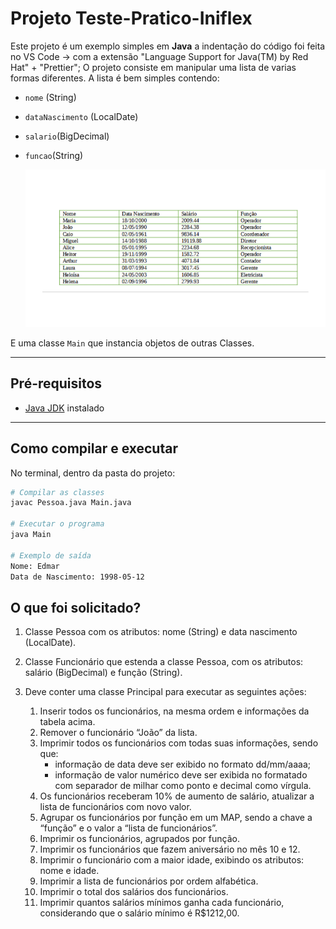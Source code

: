 # Projeto Teste-Pratico-Iniflex

Este projeto é um exemplo simples em **Java** a indentação do código foi feita no VS Code → com a extensão "Language Support for Java(TM) by Red Hat" + "Prettier";
O projeto consiste em manipular uma lista de varias formas diferentes. A lista é bem simples contendo: 
- `nome` (String)  
- `dataNascimento` (LocalDate)
- `salario`(BigDecimal)
- `funcao`(String)

  <img src="https://raw.githubusercontent.com/edmarpires9/Teste-Pratico-Iniflex/refs/heads/main/public/assets/custom-test-102943-question-eee278f5-a195-4265-956e-dcfcef31bafb.png" alt="Excel table" />

E uma classe `Main` que instancia objetos de outras Classes.


---

## Pré-requisitos

- [Java JDK](https://www.oracle.com/java/technologies/downloads/) instalado  

---

## Como compilar e executar

No terminal, dentro da pasta do projeto:

```bash
# Compilar as classes
javac Pessoa.java Main.java

# Executar o programa
java Main

# Exemplo de saída
Nome: Edmar
Data de Nascimento: 1998-05-12
```

## O que foi solicitado?

1. Classe Pessoa com os atributos: nome (String) e data nascimento (LocalDate).

2. Classe Funcionário que estenda a classe Pessoa, com os atributos: salário (BigDecimal) e função (String).

3. Deve conter uma classe Principal para executar as seguintes ações:
   1. Inserir todos os funcionários, na mesma ordem e informações da tabela acima.
   2. Remover o funcionário “João” da lista.
   3. Imprimir todos os funcionários com todas suas informações, sendo que:
      - informação de data deve ser exibido no formato dd/mm/aaaa;
      - informação de valor numérico deve ser exibida no formatado com separador de milhar como ponto e decimal como vírgula.
   4. Os funcionários receberam 10% de aumento de salário, atualizar a lista de funcionários com novo valor.
   5. Agrupar os funcionários por função em um MAP, sendo a chave a “função” e o valor a “lista de funcionários”.
   6. Imprimir os funcionários, agrupados por função.
   7. Imprimir os funcionários que fazem aniversário no mês 10 e 12.
   8. Imprimir o funcionário com a maior idade, exibindo os atributos: nome e idade.
   9. Imprimir a lista de funcionários por ordem alfabética.
   10. Imprimir o total dos salários dos funcionários.
   11. Imprimir quantos salários mínimos ganha cada funcionário, considerando que o salário mínimo é R$1212,00.

